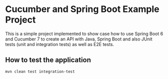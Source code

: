 # Cucumber and Spring Boot Example Project

This is a simple project implemented to show case how to use Spring Boot 6 and Cucumber 7 to create an API with Java, Spring Boot and also JUnit tests (unit and integration tests) as well as E2E tests.

## How to test the application

```mvn clean test integration-test```